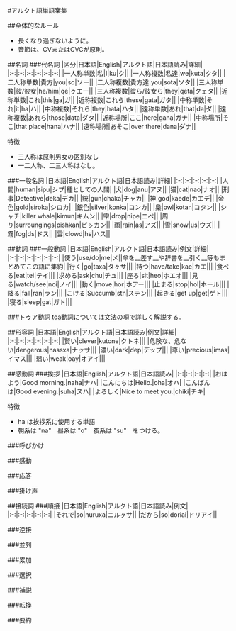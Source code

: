 #アルクト語単語案集

##全体的なルール
+ 長くなり過ぎないように。
+ 音節は、CVまたはCVCが原則。

##名詞
###代名詞
|区分|日本語|English|アルクト語|日本語読み|詳細|
|:-:|:-:|:-:|:-:|:-:|:-:|
|一人称単数|私|I|ku|ク||
|一人称複数|私達|we|kuta|クタ||
|二人称単数|貴方|you|so|ソー||
|二人称複数|貴方達|you|sota|ソタ||
|三人称単数|彼/彼女|he/him|qe|ㇰエー||
|三人称複数|彼ら/彼女ら|they|qeta|クェタ||
|近称単数|これ|this|ga|ガ||
|近称複数|これら|these|gata|ガタ||
|中称単数|それ|it|ha|ハ||
|中称複数|それら|they|hata|ハタ||
|遠称単数|あれ|that|da|ダ||
|遠称複数|あれら|those|data|ダタ||
|近称場所|ここ|here|gana|ガナ||
|中称場所|そこ|that place|hana|ハナ||
|遠称場所|あそこ|over there|dana|ダナ||


特徴
+ 三人称は原則男女の区別なし
+ 一二人称、二三人称はなし。

###一般名詞
|日本語|English|アルクト語|日本語読み|詳細|
|:-:|:-:|:-:|:-:|:-:|
|人間|human|sipu|シプ|種としての人間|
|犬|dog|anu|アヌ||
|猫|cat|nao|ナオ||
|刑事|Detective|deka|デカ||
|銃|gun|chaka|チャカ||
|神|god|kaede|カエデ||
|金色|gold|siroka|シロカ||
|銀色|silver|konka|コンカ||
|梟|owl|kotan|コタン||
|シャチ|killer whale|kimun|キムン||
|雫|drop|nipe|ニペ||
|周り|surroungings|pishkan|ピㇱカン||
|雨|rain|as|アズ||
|雪|snow|us|ウズ||
|霧|fog|ds|ドス||
|雲|clowd|hs|ハス||


##動詞
###一般動詞
|日本語|English|アルクト語|日本語読み|例文|詳細|
|:-:|:-:|:-:|:-:|:-:|:-:|
|使う|use/do|me|メ||傘を__差す__や辞書を__引く__等もまとめてこの語に集約|
|行く|go|taxa|タㇰサ|||
|持つ|have/take|kae|カエ|||
|食べる|eat|tei|テイ|||
|求める|ask|chu|チュ|||
|座る|sit|heo|ホエオ|||
|見る|watch/see|noi|ノイ|||
|動く|move|hor|ホアー|||
|止まる|stop|hol|ホール|||
|降る|fall|ran|ラン|||
|こける|Succumb|stn|ステン|||
|起きる|get up|get|ゲト|||
|寝る|sleep|gat|ガト|||

###トゥア動詞
toa動詞については[文法](Grammer_Draft.md#toa動詞)の項で詳しく解説する。




##形容詞
|日本語|English|アルクト語|日本語読み|例文|詳細|
|:-:|:-:|:-:|:-:|:-:|:-:|
|賢い|clever|kutone|クトネ|||
|危険な、危ない|dengerous|nassxa|ナッサ|||
|濃い|dark|dep|デップ|||
|尊い|precious|imas|イマス|||
|弱い|weak|oay|オアイ|||



##感動詞
###挨拶
|日本語|English|アルクト語|日本語読み|
|:-:|:-:|:-:|:-:|
|おはよう|Good morning.|naha|ナハ|
|こんにちは|Hello.|oha|オハ|
|こんばんは|Good evening.|suha|スハ|
|よろしく|Nice to meet you.|chiki|チキ|

特徴
+ ha は挨拶系に使用する単語
+ 朝系は "na"　昼系は "o"　夜系は "su"　をつける。

###呼びかけ

###感動

###応答

###掛け声

##接続詞
###順接
|日本語|English|アルクト語|日本語読み|例文|
|:-:|:-:|:-:|:-:|:-:|
|それで|so|nuruxa|ニルㇰサ||
|だから|so|doriai|ドリアイ||


###逆接

###並列

###累加

###選択

###補説

###転換

###要約